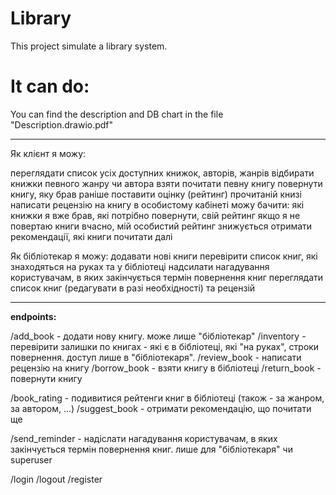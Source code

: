 # Library
This project simulate a library system.
# It can do:
You can find the description and DB chart in the file "Description.drawio.pdf"

----------------------------------------------------------------------------------------------------------------------------------
Як клієнт я можу:

переглядати список усіх доступних книжок, авторів, жанрів
відбирати книжки певного жанру чи автора
взяти почитати певну книгу
повернути книгу, яку брав раніше
поставити оцінку (рейтинг) прочитаній книзі
написати рецензію на книгу
в особистому кабінеті можу бачити: які книжки я вже брав, які потрібно повернути, свій рейтинг
якщо я не повертаю книги вчасно, мій особистий рейтинг знижується
отримати рекомендації, які книги почитати далі

Як бібліотекар я можу:
додавати нові книги
перевірити список книг, які знаходяться на руках та у бібліотеці
надсилати нагадування користувачам, в яких закінчується термін повернення книг
переглядати список книг (редагувати в разі необхідності) та рецензій

----------------------------------------------------------------------------------------------------------------------------------
**endpoints:**

/add_book - додати нову книгу. може лише "бібліотекар"
/inventory - перевірити залишки по книгах - які є в бібліотеці, які "на руках", строки повернення. доступ лише в "бібліотекаря".
/review_book - написати рецензію на книгу
/borrow_book - взяти книгу в бібліотеці
/return_book - повернути книгу

/book_rating - подивитися рейтенги книг в бібліотеці (також - за жанром, за автором, ...)
/suggest_book - отримати рекомендацію, що почитати ще

/send_reminder - надіслати нагадування користувачам, в яких закінчується термін повернення книг. лише для "бібліотекаря" чи superuser

/login
/logout
/register
